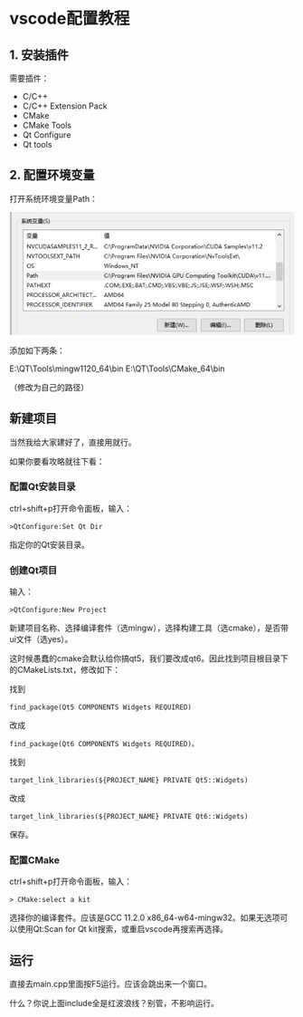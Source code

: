 # vscode配置教程

## 1. 安装插件

需要插件：

* C/C++
* C/C++ Extension Pack
* CMake
* CMake Tools
* Qt Configure
* Qt tools

## 2. 配置环境变量

打开系统环境变量Path：

![Alt text](images/image.png)

添加如下两条：

E:\QT\Tools\mingw1120_64\bin
E:\QT\Tools\CMake_64\bin

（修改为自己的路径）

## 新建项目

当然我给大家建好了，直接用就行。

如果你要看攻略就往下看：

### 配置Qt安装目录 

ctrl+shift+p打开命令面板，输入：

    >QtConfigure:Set Qt Dir

指定你的Qt安装目录。

### 创建Qt项目

输入：

    >QtConfigure:New Project

新建项目名称、选择编译套件（选mingw），选择构建工具（选cmake），是否带ui文件（选yes）。

这时候愚蠢的cmake会默认给你搞qt5，我们要改成qt6。因此找到项目根目录下的CMakeLists.txt，修改如下：

找到

    find_package(Qt5 COMPONENTS Widgets REQUIRED)

改成
    
    find_package(Qt6 COMPONENTS Widgets REQUIRED)。

找到

    target_link_libraries(${PROJECT_NAME} PRIVATE Qt5::Widgets)

改成

    target_link_libraries(${PROJECT_NAME} PRIVATE Qt6::Widgets)

保存。

### 配置CMake

ctrl+shift+p打开命令面板，输入：

    > CMake:select a kit

选择你的编译套件。应该是GCC 11.2.0 x86_64-w64-mingw32。如果无选项可以使用Qt:Scan for Qt kit搜索，或重启vscode再搜索再选择。

## 运行

直接去main.cpp里面按F5运行。应该会跳出来一个窗口。

什么？你说上面include全是红波浪线？别管，不影响运行。
